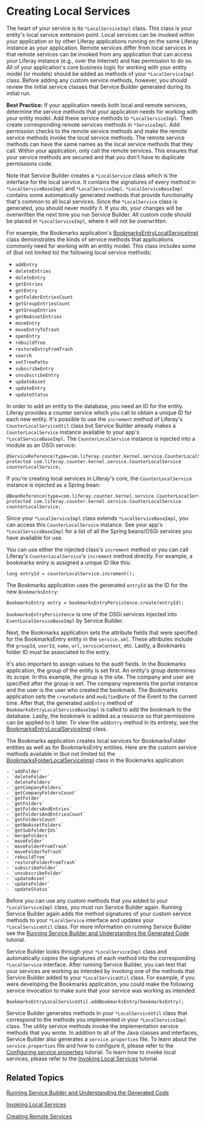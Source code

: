 # Creating Local Services

The heart of your service is its `*LocalServiceImpl` class. This class is your
entity's local service extension point. Local services can be invoked within
your application or by other Liferay applications running on the same Liferay
instance as your application. Remote services differ from local services in that
remote services can be invoked from any application that can access your Liferay
instance (e.g., over the Internet) and has permission to do so. All of your
application's core business logic for working with your entity model (or models)
should be added as methods of your `*LocalServiceImpl` class. Before adding any
custom service methods, however, you should review the initial service classes
that Service Builder generated during its initial run. 

<!--
This best practice also appears in 07-creating-remote-services.markdown. If you
edit it, please update that location, as well.
-->

**Best Practice:** If your application needs both local and remote services,
determine the service methods that your application needs for working with your
entity model. Add these service methods to `*LocalServiceImpl`. Then create
corresponding remote services methods in `*ServiceImpl`. Add permission checks
to the remote service methods and make the remote service methods invoke the
local service methods. The remote service methods can have the same names as the
local service methods that they call. Within your application, only call the
remote services. This ensures that your service methods are secured and that you
don't have to duplicate permissions code.

Note that Service Builder creates a `*LocalService` class which is the interface
for the local service. It contains the signatures of every method in
`*LocalServiceBaseImpl` and `*LocalServiceImpl`. `*LocalServiceBaseImpl`
contains some automatically generated methods that provide functionality that's
common to all local services. Since the `*LocalService` class is generated, you
should never modify it. If you do, your changes will be overwritten the next
time you run Service Builder. All custom code should be placed in
`*LocalServiceImpl`, where it will not be overwritten.

For example, the Bookmarks application's
[BookmarksEntryLocalServiceImpl](https://github.com/liferay/liferay-portal/blob/master/modules/apps/collaboration/bookmarks/bookmarks-service/src/main/java/com/liferay/bookmarks/service/impl/BookmarksEntryLocalServiceImpl.java)
class demonstrates the kinds of service methods that applications commonly need
for working with an entity model. This class includes some of (but not limited
to) the following local service methods:

- `addEntry`
- `deleteEntries`
- `deleteEntry`
- `getEntries`
- `getEntry`
- `getFolderEntriesCount`
- `getGroupEntriesCount`
- `getGroupEntries`
- `getNoAssetEntries`
- `moveEntry`
- `moveEntryToTrash`
- `openEntry`
- `rebuildTree`
- `restoreEntryFromTrash`
- `search`
- `setTreePaths`
- `subscribeEntry`
- `unsubscribeEntry`
- `updateAsset`
- `updateEntry`
- `updateStatus`

In order to add an entity to the database, you need an ID for the entity.
Liferay provides a counter service which you call to obtain a unique ID for each
new entity. It's possible to use the `increment` method of Liferay's
`CounterLocalServiceUtil` class but Service Builder already makes a
`CounterLocalService` instance available to your app's `*LocalServiceBaseImpl`.
The `CounterLocalService` instance is injected into a module as an OSGi service:

    @ServiceReference(type=com.liferay.counter.kernel.service.CounterLocalService.class)
    protected com.liferay.counter.kernel.service.CounterLocalService counterLocalService;

If you're creating local services in Liferay's core, the `CounterLocalService`
instance is injected as a Spring bean:

    @BeanReference(type=com.liferay.counter.kernel.service.CounterLocalService.class)
    protected com.liferay.counter.kernel.service.CounterLocalService counterLocalService;

Since your `*LocalServiceImpl` class extends `*LocalServiceBaseImpl`, you can
access this `CounterLocalService` instance. See your app's
`*LocalServiceBaseImpl` for a list of all the Spring beans/OSGi services you
have available for use.

You can use either the injected class's `increment` method or you can call
Liferay's `CounterLocalService`'s `increment` method directly. For example, a
bookmarks entry is assigned a unique ID like this:

    long entryId = counterLocalService.increment();

The Bookmarks application uses the generated `entryId` as the ID for the new
`BookmarksEntry`:

    BookmarksEntry entry = bookmarksEntryPersistence.create(entryId);

`bookmarksEntryPersistence` is one of the OSGi services injected into
`EventLocalServiceBaseImpl` by Service Builder. 

Next, the Bookmarks application sets the attribute fields that were specified
for the BookmarksEntry entity in the `service.xml`. These attributes include the
`groupId`, `userId`, `name`, `url`, `serviceContext`, etc. Lastly, a Bookmarks
folder ID must be associated to the entry.

It's also important to assign values to the audit fields. In the Bookmarks
application, the group of the entity is set first. An entity's group determines
its scope. In this example, the group is the site. The company and user are
specified after the group is set. The company represents the portal instance and
the user is the user who created the bookmark. The Bookmarks application sets
the `createDate` and `modifiedDate` of the Event to the current time. After
that, the generated `addEntry` method of `BookmarksEntryLocalServiceBaseImpl` is
called to add the bookmark to the database. Lastly, the bookmark is added as a
resource so that permissions can be applied to it later. To view the `addEntry`
method in its entirety, see the
[BookmarksEntryLocalServiceImpl](https://github.com/liferay/liferay-portal/blob/master/modules/apps/collaboration/bookmarks/bookmarks-service/src/main/java/com/liferay/bookmarks/service/impl/BookmarksEntryLocalServiceImpl.java)
class. <!--For more information about adding resources, please see the
[Asset Enabling Custom Entities](/develop/learning-paths/mvc/-/knowledge_base/6-2/asset-enabling-custom-entities)
learning path. -->

The Bookmarks application creates local services for BookmarksFolder entities as
well as for BookmarksEntry entities. Here are the custom service methods
available in (but not limited to) the
[BookmarksFolderLocalServiceImpl](https://github.com/liferay/liferay-portal/blob/master/modules/apps/collaboration/bookmarks/bookmarks-service/src/main/java/com/liferay/bookmarks/service/impl/BookmarksFolderLocalServiceImpl.java)
class in the Bookmarks application:

    - `addFolder`
    - `deleteFolder`
    - `deleteFolders`
    - `getCompanyFolders`
    - `getCompanyFoldersCount`
    - `getFolder`
    - `getFolders`
    - `getFoldersAndEntries`
    - `getFoldersAndEntriesCount`
    - `getFoldersCount`
    - `getNoAssetFolders`
    - `getSubfolderIds`
    - `mergeFolders`
    - `moveFolder`
    - `moveFolderFromTrash`
    - `moveFolderToTrash`
    - `rebuildTree`
    - `restoreFolderFromTrash`
    - `subscribeFolder`
    - `unsubscribeFolder`
    - `updateAsset`
    - `updateFolder`
    - `updateStatus`

Before you can use any custom methods that you added to your `*LocalServiceImpl`
class, you must run Service Builder again. Running Service Builder again adds
the method signatures of your custom service methods to your `*LocalService`
interface and updates your `*LocalServiceUtil` class. For more information on
running Service Builder see the
[Running Service Builder and Understanding the Generated Code](/develop/tutorials/-/knowledge_base/7-0/running-service-builder-and-understanding-the-generated-code)
tutorial.

Service Builder looks through your `*LocalServiceImpl` class and automatically
copies the signatures of each method into the corresponding `*LocalService`
interface. After running Service Builder, you can test that your services are
working as intended by invoking one of the methods that Service Builder added to
your `*LocalServiceUtil` class. For example, if you were developing the
Bookmarks application, you could make the following service invocation to make
sure that your service was working as intended:

    BookmarksEntryLocalServiceUtil.addBookmarksEntry(bookmarksEntry);

Service Builder generates methods in your `*LocalServiceUtil` class that
correspond to the methods you implemented in your `*LocalServiceImpl` class. The
utility service methods invoke the implementation service methods that you
wrote. In addition to all of the Java classes and interfaces, Service Builder
also generates a `service.properties` file. To learn about the
`service.properties` file and how to configure it, please refer to the
[Configuring service.properties](/develop/tutorials/-/knowledge_base/7-0/configuring-service-properties)
tutorial. To learn how to invoke local services, please refer to the
[Invoking Local Services](/develop/tutorials/-/knowledge_base/7-0/invoking-local-services)
tutorial. 

## Related Topics

[Running Service Builder and Understanding the Generated Code](/develop/tutorials/-/knowledge_base/7-0/running-service-builder-and-understanding-the-generated-code)

[Invoking Local Services](/develop/tutorials/-/knowledge_base/7-0/invoking-local-services)

[Creating Remote Services](/develop/tutorials/-/knowledge_base/7-0/creating-remote-services)

